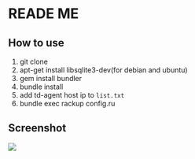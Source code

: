 # READE ME

## How to use

 1. git clone
 1. apt-get install libsqlite3-dev(for debian and ubuntu) 
 1. gem install bundler 
 1. bundle install
 1. add td-agent host ip to `list.txt`
 1. bundle exec rackup config.ru

## Screenshot

 ![](http://cdn-ak.f.st-hatena.com/images/fotolife/i/inokara/20131219/20131219052621.png)
